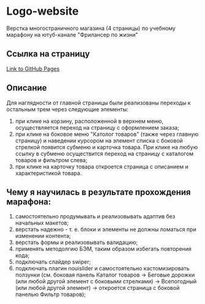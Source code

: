# Logo-website

Верстка многостраничного магазина (4 страницы) по учебному марафону на ютуб-канале "Фрилансер по жизни"

## Ссылка на страницу

[Link to GitHub Pages](https://mjulia111.github.io/Logo-website/)

## Описание

Для наглядности от главной страницы были реализованы переходы к остальным трем через следующие элементы: 

1. при клике на корзину, расположенной в верхнем меню, осуществляется переход на страницу с оформлением заказа;
2. при клике на боковое меню "Католог товаров" (также через главную страницу) и наведении курсором на элемент списка с боковой стрелкой появится субменю и карточка товара. При клике
на любую ссылку в субменю осуществится переход на страницу с каталогом товаров и фильтром слева;
3. при клике на карточку товара откроется страница с описанием и характеристикой товара.

## Чему я научилась в результате прохождения марафона:

1. самостоятельно продумывать и реализовывать адаптив без начальных макетов;
2. верстать надежно - т. е. блоки и элементы не должны ломаться при изменении контента;
3. верстать формы и реализовывать валидацию;
4. применять методолгию БЭМ, таким образом избегать повторения кода;
5. подключать слайдер swiper;
6. подключать плагин nouislider и самостоятельно кастомизировать ползунки (см. боковая панель Каталог товаров -> Беговые дорожки (или любой другой элемент с боковыми стрелками)
-> Всепогодный (или любой другой элемент) -> откроется страница с боковой панелью Фильтр товаров);
